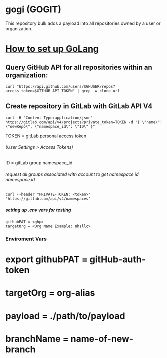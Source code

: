 # gogi (GOGIT)
This repository bulk adds a payload into all repositories owned by a user or organization. 


# [How to set up GoLang](https://www.digitalocean.com/community/tutorials/how-to-build-and-install-go-programs)
## Query GitHub API for all repositories within an organization:
```
curl "https://api.github.com/users/$GHUSER/repos?access_token=$GITHUB_API_TOKEN" | grep -w clone_url
```

## Create repository in GitLab with GitLab API V4
```
curl -H "Content-Type:application/json" https://gitlab.com/api/v4/projects?private_token=TOKEN -d "{ \"name\": \"newRepo\", \"namespace_id\": \"ID\" }"            
```

TOKEN = gitLab personal access token
###### (User Settings > Access Tokens)
ID    = gitLab group namespace_id
###### request all groups associated with account to get namespace id namespace.id
```
curl --header "PRIVATE-TOKEN: <token>" "https://gitlab.com/api/v4/namespaces"    
```


##### setting up .env vars for testing
``` # github personal access token set to read private repositories and write
githubPAT = <ghp>
targetOrg = <Org Name Example: nhsllc>
```
### Enviroment Vars
# export githubPAT = gitHub-auth-token
# targetOrg = org-alias
# payload = ./path/to/payload
# branchName = name-of-new-branch
